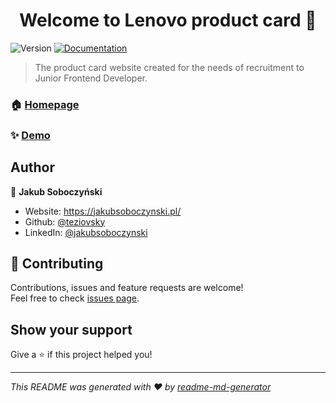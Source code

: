 <h1 align="center">Welcome to Lenovo product card 👋</h1>
<p>
  <img alt="Version" src="https://img.shields.io/badge/version-1.0-blue.svg?cacheSeconds=2592000" />
  <a href="https://github.com/teziovsky/product_card#readme" target="_blank">
    <img alt="Documentation" src="https://img.shields.io/badge/documentation-yes-brightgreen.svg" />
  </a>
</p>

> The product card website created for the needs of recruitment to Junior Frontend Developer.

### 🏠 [Homepage](https://teziovsky.github.io/product_card/)

### ✨ [Demo](https://teziovsky.github.io/product_card/)

## Author

👤 **Jakub Soboczyński**

* Website: https://jakubsoboczynski.pl/
* Github: [@teziovsky](https://github.com/teziovsky)
* LinkedIn: [@jakubsoboczynski](https://linkedin.com/in/jakubsoboczynski)

## 🤝 Contributing

Contributions, issues and feature requests are welcome!<br />Feel free to check [issues page](https://github.com/teziovsky/product_card/issues). 

## Show your support

Give a ⭐️ if this project helped you!

***
_This README was generated with ❤️ by [readme-md-generator](https://github.com/kefranabg/readme-md-generator)_